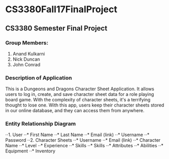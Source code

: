 # CS3380Fall17FinalProject
## CS3380 Semester Final Project

### Group Members:
1. Anand Kulkarni
2. Nick Duncan
3. John Conrad

### Description of Application
This is a Dungeons and Dragons Character Sheet Application. It allows users to log in, create, and save character sheet data for a role playing board game. With the complexity of character sheets, it's a terrifying thought to lose one. With this app, users keep their character sheets stored in our online database, and they can access them from anywhere.

### Entity Relationship Diagram
⋅⋅1. User
⋅⋅* First Name
⋅⋅* Last Name
⋅⋅* Email (link)
⋅⋅* Username
⋅⋅* Password
⋅⋅2. Character Sheets
⋅⋅* Username
⋅⋅* Email (link)
⋅⋅* Character Name
⋅⋅* Level
⋅⋅* Experience
⋅⋅* Skills
⋅⋅* Skills
⋅⋅* Attributes
⋅⋅* Abilities
⋅⋅* Equipment
⋅⋅* Inventory
                
### 
